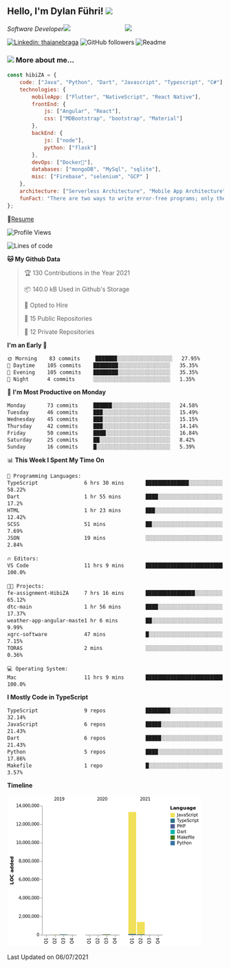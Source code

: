 <h2>Hello, I'm Dylan Führi! <img src="https://media.giphy.com/media/12oufCB0MyZ1Go/giphy.gif" width="50"></h2>
<img align='right' src="https://media.giphy.com/media/836HiJc7pgzy8iNXCn/giphy.gif" width="230">
<p><em>Software Developer</a><img src="https://media.giphy.com/media/WUlplcMpOCEmTGBtBW/giphy.gif" width="30"> 
</em></p>

[![Linkedin: thaianebraga](https://img.shields.io/badge/-Dylan-blue?style=flat-square&logo=Linkedin&logoColor=white&link=https://www.linkedin.com/in/dylan-fuhri/)](https://www.linkedin.com/in/dylan-fuhri/)
![GitHub followers](https://img.shields.io/github/followers/HibiZA?style=social)
![Readme](https://github.com/HibiZA/HibiZA/workflows/Readme/badge.svg)

### <img src="https://media.giphy.com/media/VgCDAzcKvsR6OM0uWg/giphy.gif" width="50"> More about me...  

```javascript
const hibiZA = {
    code: ["Java", "Python", "Dart", "Javascript", "Typescript", "C#"],
    technologies: {
        mobileApp: ["Flutter", "NativeScript", "React Native"],
        frontEnd: {
            js: ["Angular", "React"],
            css: ["MDBootstrap", "bootstrap", "Material"]
        },
        backEnd: {
            js: ["node"],
            python: ["flask"]
        },
        devOps: ["Docker🐳"],
        databases: ["mongoDB", "MySql", "sqlite"],
        misc: ["Firebase", "selenium", "GCP" ]
    },
    architecture: ["Serverless Architecture", "Mobile App Architecture"],
    funFact: "There are two ways to write error-free programs; only the third one works"
};
```
📝[Resume](https://drive.google.com/file/d/1RjxKCcvUeoyYgnL_eCwQ9zay77Ayr0Xu/view?usp=sharing)
<!--START_SECTION:waka-->
![Profile Views](http://img.shields.io/badge/Profile%20Views-0-blue)

![Lines of code](https://img.shields.io/badge/From%20Hello%20World%20I%27ve%20Written-14.8%20million%20lines%20of%20code-blue)

**🐱 My Github Data** 

> 🏆 130 Contributions in the Year 2021
 > 
> 📦 140.0 kB Used in Github's Storage 
 > 
> 💼 Opted to Hire
 > 
> 📜 15 Public Repositories 
 > 
> 🔑 12 Private Repositories  
 > 
**I'm an Early 🐤** 

```text
🌞 Morning    83 commits     ███████░░░░░░░░░░░░░░░░░░   27.95% 
🌆 Daytime    105 commits    ████████░░░░░░░░░░░░░░░░░   35.35% 
🌃 Evening    105 commits    ████████░░░░░░░░░░░░░░░░░   35.35% 
🌙 Night      4 commits      ░░░░░░░░░░░░░░░░░░░░░░░░░   1.35%

```
📅 **I'm Most Productive on Monday** 

```text
Monday       73 commits     ██████░░░░░░░░░░░░░░░░░░░   24.58% 
Tuesday      46 commits     ███░░░░░░░░░░░░░░░░░░░░░░   15.49% 
Wednesday    45 commits     ███░░░░░░░░░░░░░░░░░░░░░░   15.15% 
Thursday     42 commits     ███░░░░░░░░░░░░░░░░░░░░░░   14.14% 
Friday       50 commits     ████░░░░░░░░░░░░░░░░░░░░░   16.84% 
Saturday     25 commits     ██░░░░░░░░░░░░░░░░░░░░░░░   8.42% 
Sunday       16 commits     █░░░░░░░░░░░░░░░░░░░░░░░░   5.39%

```


📊 **This Week I Spent My Time On** 

```text
💬 Programming Languages: 
TypeScript               6 hrs 30 mins       ██████████████░░░░░░░░░░░   58.22% 
Dart                     1 hr 55 mins        ████░░░░░░░░░░░░░░░░░░░░░   17.2% 
HTML                     1 hr 23 mins        ███░░░░░░░░░░░░░░░░░░░░░░   12.42% 
SCSS                     51 mins             ██░░░░░░░░░░░░░░░░░░░░░░░   7.69% 
JSON                     19 mins             ░░░░░░░░░░░░░░░░░░░░░░░░░   2.84%

🔥 Editors: 
VS Code                  11 hrs 9 mins       █████████████████████████   100.0%

🐱‍💻 Projects: 
fe-assignment-HibiZA     7 hrs 16 mins       ████████████████░░░░░░░░░   65.12% 
dtc-main                 1 hr 56 mins        ████░░░░░░░░░░░░░░░░░░░░░   17.37% 
weather-app-angular-maste1 hr 6 mins         ██░░░░░░░░░░░░░░░░░░░░░░░   9.99% 
xgrc-software            47 mins             █░░░░░░░░░░░░░░░░░░░░░░░░   7.15% 
TORAS                    2 mins              ░░░░░░░░░░░░░░░░░░░░░░░░░   0.36%

💻 Operating System: 
Mac                      11 hrs 9 mins       █████████████████████████   100.0%

```

**I Mostly Code in TypeScript** 

```text
TypeScript               9 repos             ████████░░░░░░░░░░░░░░░░░   32.14% 
JavaScript               6 repos             █████░░░░░░░░░░░░░░░░░░░░   21.43% 
Dart                     6 repos             █████░░░░░░░░░░░░░░░░░░░░   21.43% 
Python                   5 repos             ████░░░░░░░░░░░░░░░░░░░░░   17.86% 
Makefile                 1 repo              █░░░░░░░░░░░░░░░░░░░░░░░░   3.57%

```


**Timeline**

![Chart not found](https://raw.githubusercontent.com/HibiZA/HibiZA/master/charts/bar_graph.png) 


 Last Updated on 06/07/2021
<!--END_SECTION:waka-->
